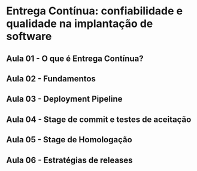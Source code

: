 # Entrega Contínua: confiabilidade e qualidade na implantação de software

## Aula 01 - O que é Entrega Contínua?

## Aula 02 - Fundamentos

## Aula 03 - Deployment Pipeline

## Aula 04 - Stage de commit e testes de aceitação

## Aula 05 - Stage de Homologação

## Aula 06 - Estratégias de releases